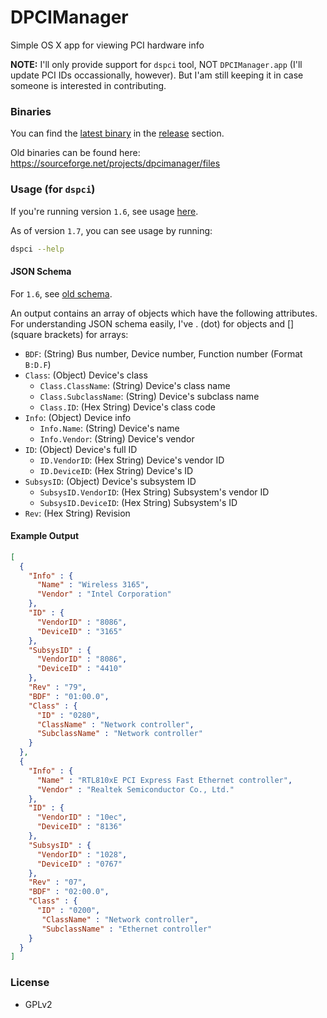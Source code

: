 # DPCIManager
Simple OS X app for viewing PCI hardware info

**NOTE:** I'll only provide support for `dspci` tool, NOT `DPCIManager.app` (I'll update PCI IDs occassionally, however).
  But I'am still keeping it in case someone is interested in contributing.

### Binaries
You can find the [latest binary](https://github.com/MuntashirAkon/DPCIManager/releases/latest)
in the [release](https://github.com/MuntashirAkon/DPCIManager/releases) section.

Old binaries can be found here: https://sourceforge.net/projects/dpcimanager/files

### Usage (for `dspci`)
If you're running version `1.6`, see usage [here](https://github.com/MuntashirAkon/DPCIManager/blob/e302cd9ce6f62d90d5da627cccc14cb088696444/README.md#usage-for-dspci).

As of version `1.7`, you can see usage by running:
```sh
dspci --help
```

#### JSON Schema
For `1.6`, see [old schema](https://github.com/MuntashirAkon/DPCIManager/blob/e302cd9ce6f62d90d5da627cccc14cb088696444/README.md#json-schema).

An output contains an array of objects which have the following attributes. 
For understanding JSON schema easily, I've . (dot) for objects and [] (square brackets) for arrays:

* `BDF`: (String) Bus number, Device number, Function number (Format `B:D.F`)
* `Class`: (Object) Device's class
    - `Class.ClassName`: (String) Device's class name
    - `Class.SubclassName`: (String) Device's subclass name
    - `Class.ID`: (Hex String) Device's class code
* `Info`: (Object) Device info
    - `Info.Name`: (String) Device's name
    - `Info.Vendor`: (String) Device's vendor
* `ID`: (Object) Device's full ID
    - `ID.VendorID`: (Hex String) Device's vendor ID
    - `ID.DeviceID`: (Hex String) Device's ID
* `SubsysID`: (Object) Device's subsystem ID
    - `SubsysID.VendorID`: (Hex String) Subsystem's vendor ID
    - `SubsysID.DeviceID`: (Hex String) Subsystem's ID
* `Rev`:  (Hex String)  Revision

#### Example Output
```json
[
  {
    "Info" : {
      "Name" : "Wireless 3165",
      "Vendor" : "Intel Corporation"
    },
    "ID" : {
      "VendorID" : "8086",
      "DeviceID" : "3165"
    },
    "SubsysID" : {
      "VendorID" : "8086",
      "DeviceID" : "4410"
    },
    "Rev" : "79",
    "BDF" : "01:00.0",
    "Class" : {
      "ID" : "0280",
      "ClassName" : "Network controller",
      "SubclassName" : "Network controller"
    }
  },
  {
    "Info" : {
      "Name" : "RTL810xE PCI Express Fast Ethernet controller",
      "Vendor" : "Realtek Semiconductor Co., Ltd."
    },
    "ID" : {
      "VendorID" : "10ec",
      "DeviceID" : "8136"
    },
    "SubsysID" : {
      "VendorID" : "1028",
      "DeviceID" : "0767"
    },
    "Rev" : "07",
    "BDF" : "02:00.0",
    "Class" : {
      "ID" : "0200",
       "ClassName" : "Network controller",
       "SubclassName" : "Ethernet controller"
    }
  }
]
```

### License
- GPLv2
